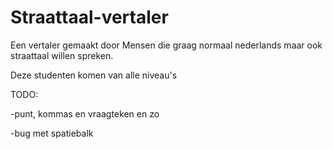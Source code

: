 # Straattaal-vertaler


Een vertaler gemaakt door Mensen die graag normaal nederlands maar ook straattaal willen spreken.

Deze studenten komen van alle niveau's


TODO:

-punt, kommas en vraagteken en zo

-bug met spatiebalk
